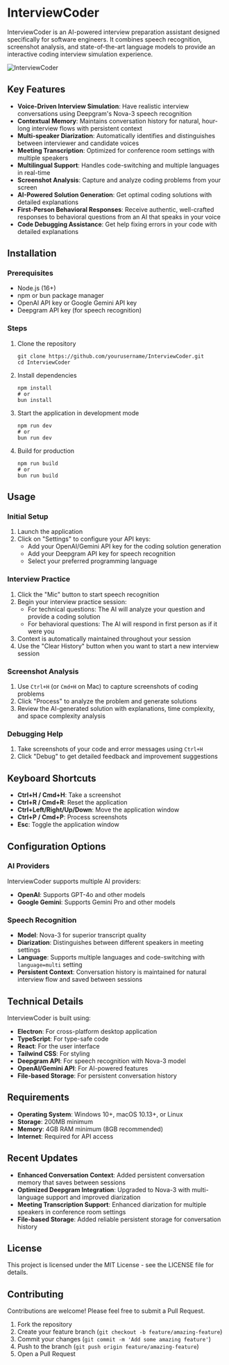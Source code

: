 # InterviewCoder

InterviewCoder is an AI-powered interview preparation assistant designed specifically for software engineers. It combines speech recognition, screenshot analysis, and state-of-the-art language models to provide an interactive coding interview simulation experience.

![InterviewCoder](assets/icons/win/icon.ico)

## Key Features

- **Voice-Driven Interview Simulation**: Have realistic interview conversations using Deepgram's Nova-3 speech recognition
- **Contextual Memory**: Maintains conversation history for natural, hour-long interview flows with persistent context
- **Multi-speaker Diarization**: Automatically identifies and distinguishes between interviewer and candidate voices
- **Meeting Transcription**: Optimized for conference room settings with multiple speakers
- **Multilingual Support**: Handles code-switching and multiple languages in real-time
- **Screenshot Analysis**: Capture and analyze coding problems from your screen
- **AI-Powered Solution Generation**: Get optimal coding solutions with detailed explanations
- **First-Person Behavioral Responses**: Receive authentic, well-crafted responses to behavioral questions from an AI that speaks in your voice
- **Code Debugging Assistance**: Get help fixing errors in your code with detailed explanations

## Installation

### Prerequisites
- Node.js (16+)
- npm or bun package manager
- OpenAI API key or Google Gemini API key
- Deepgram API key (for speech recognition)

### Steps
1. Clone the repository
   ```
   git clone https://github.com/yourusername/InterviewCoder.git
   cd InterviewCoder
   ```

2. Install dependencies
   ```
   npm install
   # or
   bun install
   ```

3. Start the application in development mode
   ```
   npm run dev
   # or
   bun run dev
   ```

4. Build for production
   ```
   npm run build
   # or
   bun run build
   ```

## Usage

### Initial Setup
1. Launch the application
2. Click on "Settings" to configure your API keys:
   - Add your OpenAI/Gemini API key for the coding solution generation
   - Add your Deepgram API key for speech recognition
   - Select your preferred programming language

### Interview Practice
1. Click the "Mic" button to start speech recognition
2. Begin your interview practice session:
   - For technical questions: The AI will analyze your question and provide a coding solution
   - For behavioral questions: The AI will respond in first person as if it were you
3. Context is automatically maintained throughout your session
4. Use the "Clear History" button when you want to start a new interview session

### Screenshot Analysis
1. Use `Ctrl+H` (or `Cmd+H` on Mac) to capture screenshots of coding problems
2. Click "Process" to analyze the problem and generate solutions
3. Review the AI-generated solution with explanations, time complexity, and space complexity analysis

### Debugging Help
1. Take screenshots of your code and error messages using `Ctrl+H`
2. Click "Debug" to get detailed feedback and improvement suggestions

## Keyboard Shortcuts

- **Ctrl+H / Cmd+H**: Take a screenshot
- **Ctrl+R / Cmd+R**: Reset the application
- **Ctrl+Left/Right/Up/Down**: Move the application window
- **Ctrl+P / Cmd+P**: Process screenshots
- **Esc**: Toggle the application window

## Configuration Options

### AI Providers
InterviewCoder supports multiple AI providers:
- **OpenAI**: Supports GPT-4o and other models
- **Google Gemini**: Supports Gemini Pro and other models

### Speech Recognition
- **Model**: Nova-3 for superior transcript quality
- **Diarization**: Distinguishes between different speakers in meeting settings
- **Language**: Supports multiple languages and code-switching with `language=multi` setting
- **Persistent Context**: Conversation history is maintained for natural interview flow and saved between sessions

## Technical Details

InterviewCoder is built using:
- **Electron**: For cross-platform desktop application
- **TypeScript**: For type-safe code
- **React**: For the user interface
- **Tailwind CSS**: For styling
- **Deepgram API**: For speech recognition with Nova-3 model
- **OpenAI/Gemini API**: For AI-powered features
- **File-based Storage**: For persistent conversation history

## Requirements

- **Operating System**: Windows 10+, macOS 10.13+, or Linux
- **Storage**: 200MB minimum
- **Memory**: 4GB RAM minimum (8GB recommended)
- **Internet**: Required for API access

## Recent Updates

- **Enhanced Conversation Context**: Added persistent conversation memory that saves between sessions
- **Optimized Deepgram Integration**: Upgraded to Nova-3 with multi-language support and improved diarization
- **Meeting Transcription Support**: Enhanced diarization for multiple speakers in conference room settings
- **File-based Storage**: Added reliable persistent storage for conversation history

## License

This project is licensed under the MIT License - see the LICENSE file for details.

## Contributing

Contributions are welcome! Please feel free to submit a Pull Request.

1. Fork the repository
2. Create your feature branch (`git checkout -b feature/amazing-feature`)
3. Commit your changes (`git commit -m 'Add some amazing feature'`)
4. Push to the branch (`git push origin feature/amazing-feature`)
5. Open a Pull Request
